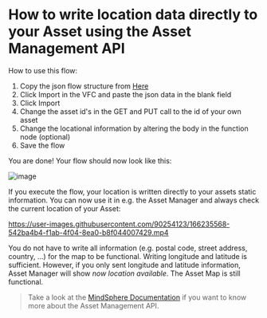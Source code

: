 # How to write location data directly to your Asset using the Asset Management API

How to use this flow:
1. Copy the json flow structure from [Here](./IMPORT_WriteLocationToAsset.json)
2. Click Import in the VFC and paste the json data in the blank field
3. Click Import
4. Change the asset id's in the GET and PUT call to the id of your own asset
5. Change the locational information by altering the body in the function node (optional)
6. Save the flow

You are done! Your flow should now look like this:

![image](https://user-images.githubusercontent.com/90254123/166233405-ead98700-e29d-4f24-b1a2-54699fbd7572.png)

If you execute the flow, your location is written directly to your assets static information. You can now use it in e.g. the Asset Manager and always check the current location of your Asset:



https://user-images.githubusercontent.com/90254123/166235568-542ba4b4-f1ab-4f04-8ea0-b8f044007429.mp4

You do not have to write all information (e.g. postal code, street address, country, ...) for the map to be functional. Writing longitude and latitude is sufficient. However, if you only sent longitude and latitude information, Asset Manager will show *now location available*. The Asset Map is still functional.

> Take a look at the [MindSphere Documentation](https://documentation.mindsphere.io/MindSphere/apis/advanced-assetmanagement/api-assetmanagement-api.html) if you want to know more about the Asset Management API.
